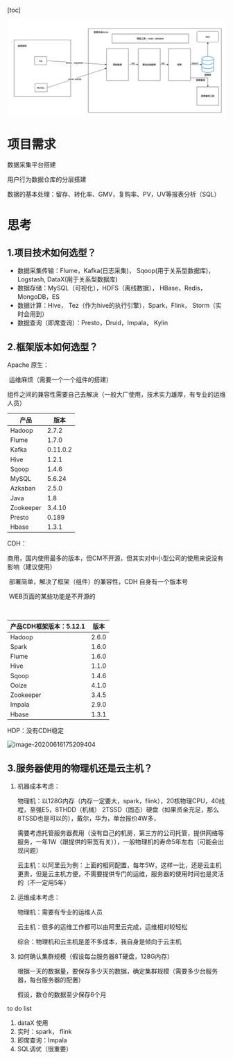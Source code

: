 [toc]



![](../../images/data-warehouse/image-20200615175921248.png)



# 项目需求

数据采集平台搭建

用户行为数据仓库的分层搭建

数据的基本处理：留存、转化率、GMV，复购率、PV，UV等报表分析（SQL）

# 思考

## 1.项目技术如何选型？

   * 数据采集传输：Flume，Kafka(日志采集)， Sqoop(用于关系型数据库)，Logstash, DataX(用于关系型数据库)
   * 数据存储：MySQL（可视化），HDFS（离线数据）， HBase，Redis， MongoDB，ES
   * 数据计算：Hive， Tez（作为hive的执行引擎），Spark，Flink， Storm（实时会用到）
   * 数据查询（即席查询）：Presto，Druid，Impala， Kylin

## 2.框架版本如何选型？

   Apache 原生： 

   ​	运维麻烦（需要一个一个组件的搭建）

   ​	组件之间的兼容性需要自己去解决（一般大厂使用，技术实力雄厚，有专业的运维人员）

| 产品      | 版本     |
| --------- | -------- |
| Hadoop    | 2.7.2    |
| Flume     | 1.7.0    |
| Kafka     | 0.11.0.2 |
| Hive      | 1.2.1    |
| Sqoop     | 1.4.6    |
| MySQL     | 5.6.24   |
| Azkaban   | 2.5.0    |
| Java      | 1.8      |
| Zookeeper | 3.4.10   |
| Presto    | 0.189    |
| Hbase     | 1.3.1    |


   CDH：

   ​	商用，国内使用最多的版本，但CM不开源，但其实对中小型公司的使用来说没有影响（建议使用）

   ​	部署简单，解决了框架（组件）的兼容性，CDH 自身有一个版本号

   ​	WEB页面的某些功能是不开源的

   ​	

| 产品CDH框架版本：5.12.1 | 版本  |
| ----------------------- | ----- |
| Hadoop                  | 2.6.0 |
| Spark                   | 1.6.0 |
| Flume                   | 1.6.0 |
| Hive                    | 1.1.0 |
| Sqoop                   | 1.4.6 |
| Ooize                   | 4.1.0 |
| Zookeeper               | 3.4.5 |
| Impala                  | 2.9.0 |
| Hbase                   | 1.3.1 |

   HDP：没有CDH稳定

   ![image-20200616175209404](C:/Users/landun/AppData/Roaming/Typora/typora-user-images/image-20200616175209404.png)

## 3.服务器使用的**物理机**还是**云主机**？

1. 机器成本考虑：

   物理机：以128G内存（内存一定要大，spark，flink），20核物理CPU，40线程，至强E5，8THDD（机械） 2TSSD（固态）硬盘（如果资金充足，那么8TSSD也是可以的），戴尔，华为，单台报价4W多，

   需要考虑托管服务器费用（没有自己的机房，第三方的公司托管，提供网络等服务，一年1W（跟提供的带宽有关）），一般物理机的寿命5年左右（可能会出现问题）

   云主机：以阿里云为例：上面的相同配置，每年5W，这样一比，还是云主机更贵，但是云主机方便，不需要提供专门的运维，服务器的使用时间也是灵活的（不一定用5年）

2. 运维成本考虑：

   物理机：需要有专业的运维人员

   云主机：很多的运维工作都可以由阿里云完成，运维相对较轻松

   综合：物理机和云主机是差不多成本，我自身是倾向于云主机

3. 如何确认集群规模（假设每台服务器8T硬盘，128G内存）

   根据一天的数据量，要保存多少天的数据，确定集群规模（需要多少台服务器，每台服务器的配置）

   假设，数仓的数据至少保存6个月











to do list

1. dataX 使用
2. 实时：spark， flink
3. 即席查询：Impala
4. SQL调优（很重要）



